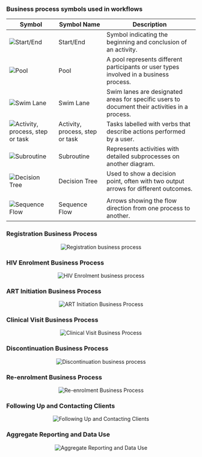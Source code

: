 ### Business process symbols used in workflows

<table class="table table-hover table-striped table-bordered">
    <thead>
        <tr>
            <th>Symbol</th>
            <th>Symbol Name</th>
            <th>Description</th>
        </tr>
    </thead>
    <tbody>
        <tr>
            <td><img title="Start/End" alt="Start/End" src="{{site.baseurl}}/input/images/start_end.png"/></td>
            <td>Start&#47;End</td>
            <td>Symbol indicating the beginning and conclusion of
            an activity.
            </td>
        </tr>
        <tr>
            <td><img title="Pool" alt="Pool" src="{{site.baseurl}}/input/images/pool.png"/></td>
            <td>Pool</td>
            <td>A pool represents different
            participants or user types
            involved in a business process.
            </td>
        </tr>
        <tr>
            <td><img title="Swim Lane" alt="Swim Lane" src="{{site.baseurl}}/input/images/swim_lane.png"/></td>
            <td>Swim Lane</td>
            <td>Swim lanes are designated
            areas for specific users to
            document their activities in
            a process.
            </td>
        </tr>
        <tr>
            <td><img title="Activity, process, step or task" alt="Activity, process, step or task" src="{{site.baseurl}}/input/images/action.png"/></td>
            <td>Activity, process, step or task</td>
            <td>Tasks labelled with verbs that
            describe actions performed by a user.
            </td>
        </tr>
        <tr>
            <td><img title="Subroutine" alt="Subroutine" src="{{site.baseurl}}/input/images/subroutine.png"/></td>
            <td>Subroutine</td>
            <td>Represents activities with
            detailed subprocesses on
            another diagram.
            </td>
        </tr>
        <tr>
            <td><img title="Decision Tree" alt="Decision Tree" src="{{site.baseurl}}/input/images/decision.png"/></td>
            <td>Decision Tree</td>
            <td>Used to show a decision point, often with two output arrows for different outcomes.
            </td>   
        </tr>
        <tr>
            <td><img title="" alt="" src="{{site.baseurl}}/input/images/label.png"/></td>
            <td></td>
            <td></td>
        </tr>
        <tr>
            <td><img title="Sequence Flow" alt="Sequence Flow" src="{{site.baseurl}}/input/images/sequence_flow.png"/></td>
            <td>Sequence Flow</td>
            <td>Arrows showing the flow
            direction from one process to
            another.
            </td>
        </tr>
    </tbody>
</table>

### Registration Business Process

<!-- ![Registration business process]({{site.baseurl}}/input/images/registration_business_process.png "Registration business process") -->
<div align="center">
    <img src="{{site.baseurl}}/input/images/registration_business_process.png" alt="Registration business process" title="Registration business process">
</div>

### HIV Enrolment Business Process

<!-- ![HIV Enrolment business process]({{site.baseurl}}/input/images/hiv_enrolment_business_process.png "HIV Enrolment business process") -->
<div align="center">
<img src="{{site.baseurl}}/input/images/hiv_enrolment_business_process.png" alt="HIV Enrolment business process" title="HIV Enrolment business process">
</div>

### ART Initiation Business Process

<!-- ![ART Initiation Business Process]({{site.baseurl}}/input/images/art_initiation_business_process.png "ART Initiation Business Process") -->
<div align="center">
<img src="{{site.baseurl}}/input/images/art_initiation_business_process.png" alt="ART Initiation Business Process" title="ART Initiation Business Process">
</div>

### Clinical Visit Business Process

<!-- ![Clinical Visit Business Process]({{site.baseurl}}/input/images/clinical_visit_business_process.png "Clinical Visit Business Process") -->
<div align="center">
<img src="{{site.baseurl}}/input/images/clinical_visit_business_process.png" alt="Clinical Visit Business Process" title="Clinical Visit Business Process">
</div>

### Discontinuation Business Process

<!-- ![Discontinuation business process]({{site.baseurl}}/input/images/discontinuation_business_process.png "Discontinuation business process") -->
<div align="center">
<img src="{{site.baseurl}}/input/images/discontinuation_business_process.png" alt="Discontinuation business process" title="Discontinuation business process">
</div>

### Re-enrolment Business Process

<!--
![Re-enrolment Business Process]({{site.baseurl}}/input/images/re_enrolment_business_process.png "Re-enrolment Business Process") -->
<div align="center">
<img src="{{site.baseurl}}/input/images/re_enrolment_business_process.png" alt="Re-enrolment Business Process" title="Re-enrolment Business Process">
</div>

### Following Up and Contacting Clients

<!-- ![Following Up and Contacting Clients]({{site.baseurl}}/input/images/following_up_and_contacting_clients.png "Following Up and Contacting Clients") -->
<div align="center">
<img src="{{site.baseurl}}/input/images/following_up_and_contacting_clients.png" alt="Following Up and Contacting Clients" title="Following Up and Contacting Clients">
</div>

### Aggregate Reporting and Data Use

<!--
![Aggregate Reporting and Data Use]({{site.baseurl}}/input/images/aggregating_and_reporting_and_data_use.png "Aggregate Reporting and Data Use") -->
<div align="center">
<img src="{{site.baseurl}}/input/images/aggregating_and_reporting_and_data_use.png" alt="Aggregate Reporting and Data Use" title="Aggregate Reporting and Data Use">
</div>
